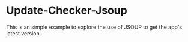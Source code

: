 # Update-Checker-Jsoup
This is an simple example to explore the use of JSOUP to get the app's latest version.
